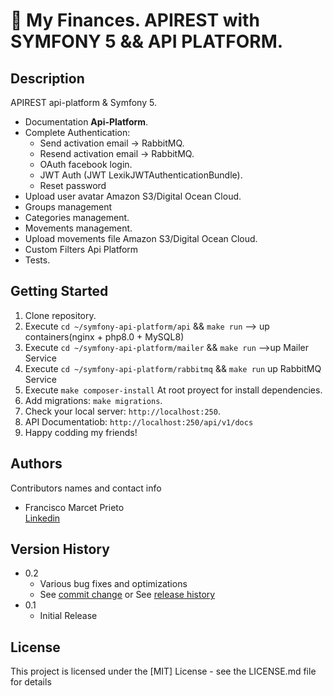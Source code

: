 # 📖 My Finances. APIREST with SYMFONY 5 && API PLATFORM.

## Description

APIREST api-platform & Symfony 5.

- Documentation **Api-Platform**.
- Complete Authentication:
  - Send activation email -> RabbitMQ.
  - Resend activation email -> RabbitMQ.
  - OAuth facebook login.
  - JWT Auth (JWT LexikJWTAuthenticationBundle).
  - Reset password
- Upload user avatar Amazon S3/Digital Ocean Cloud.
- Groups management
- Categories management.
- Movements management.
- Upload movements file Amazon S3/Digital Ocean Cloud.
- Custom Filters Api Platform
- Tests.


## Getting Started

1. Clone repository.
2. Execute `cd ~/symfony-api-platform/api` && `make run` --> up containers(nginx + php8.0 + MySQL8)
3. Execute `cd ~/symfony-api-platform/mailer` && `make run` -->up Mailer Service
4. Execute `cd ~/symfony-api-platform/rabbitmq` && `make run` up RabbitMQ Service
5. Execute `make composer-install` At root proyect for install  dependencies.
6. Add migrations: `make migrations`.
7. Check your local server: `http://localhost:250`.
8. API Documentatiob: `http://localhost:250/api/v1/docs`
9. Happy codding my friends!


## Authors

Contributors names and contact info

- Francisco Marcet Prieto  
  [Linkedin](https://www.linkedin.com/in/fcomarcetprieto/)

## Version History

* 0.2
    * Various bug fixes and optimizations
    * See [commit change]() or See [release history]()
* 0.1
    * Initial Release

## License

This project is licensed under the [MIT] License - see the LICENSE.md file for details
